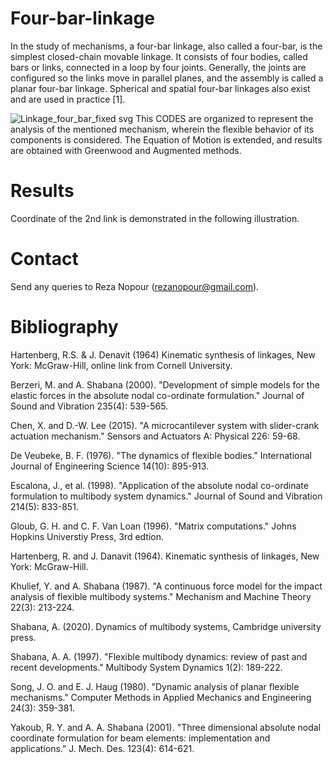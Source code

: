 # Four-bar-linkage
In the study of mechanisms, a four-bar linkage, also called a four-bar, is the simplest closed-chain movable linkage. It consists of four bodies, called bars or links, connected in a loop by four joints. Generally, the joints are configured so the links move in parallel planes, and the assembly is called a planar four-bar linkage. Spherical and spatial four-bar linkages also exist and are used in practice [1].


![Linkage_four_bar_fixed svg](https://user-images.githubusercontent.com/81474289/183299072-0061f822-c416-4f82-9748-f25f91fbb9c4.png)
 This CODES are organized to represent the analysis of the mentioned mechanism, wherein the flexible behavior of its components is considered. The Equation of Motion is extended, and results are obtained with Greenwood and Augmented methods.
 
 # Results
 
 Coordinate of the 2nd link is demonstrated in the following illustration.



# Contact
Send any queries to Reza Nopour (rezanopour@gmail.com).


# Bibliography
 Hartenberg, R.S. & J. Denavit (1964) Kinematic synthesis of linkages, New York: McGraw-Hill, online link from Cornell University.
 
Berzeri, M. and A. Shabana (2000). "Development of simple models for the elastic forces in the absolute nodal co-ordinate formulation." Journal of Sound and Vibration 235(4): 539-565.

Chen, X. and D.-W. Lee (2015). "A microcantilever system with slider-crank actuation mechanism." Sensors and Actuators A: Physical 226: 59-68.

De Veubeke, B. F. (1976). "The dynamics of flexible bodies." International Journal of Engineering Science 14(10): 895-913.

Escalona, J., et al. (1998). "Application of the absolute nodal co-ordinate formulation to multibody system dynamics." Journal of Sound and Vibration 214(5): 833-851.

Gloub, G. H. and C. F. Van Loan (1996). "Matrix computations." Johns Hopkins Universtiy Press, 3rd edtion.

Hartenberg, R. and J. Danavit (1964). Kinematic synthesis of linkages, New York: McGraw-Hill.

Khulief, Y. and A. Shabana (1987). "A continuous force model for the impact analysis of flexible multibody systems." Mechanism and Machine Theory 22(3): 213-224.

Shabana, A. (2020). Dynamics of multibody systems, Cambridge university press.

Shabana, A. A. (1997). "Flexible multibody dynamics: review of past and recent developments." Multibody System Dynamics 1(2): 189-222.

Song, J. O. and E. J. Haug (1980). "Dynamic analysis of planar flexible mechanisms." Computer Methods in Applied Mechanics and Engineering 24(3): 359-381.

Yakoub, R. Y. and A. A. Shabana (2001). "Three dimensional absolute nodal coordinate formulation for beam elements: implementation and applications." J. Mech. Des. 123(4): 614-621.
